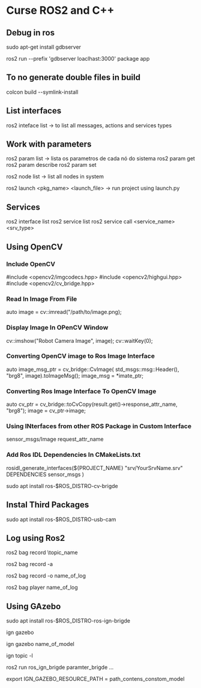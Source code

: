 # Curse ROS2 and C++

## Debug in ros

sudo apt-get install gdbserver

ros2 run --prefix 'gdbserver loaclhast:3000' package app

## To no generate double files in build 

colcon build --symlink-install

## List interfaces

ros2 inteface list -> to list all messages, actions and services types

## Work with parameters

ros2 param list -> lista os parametros de cada nó do sistema
ros2 param get <Node> <Param>
ros2 param describe <Node> <Param>
ros2 param set <Node> <Param> <value>

ros2 node list -> list all nodes in system

ros2 launch <pkg_name> <launch_file> -> run project using launch.py

## Services

ros2 interface list
ros2 service list
ros2 service call <service_name> <srv_type> <req>

## Using OpenCV

### Include OpenCV

#include <opencv2/imgcodecs.hpp>
#include <opencv2/highgui.hpp>
#include <opencv2/cv_bridge.hpp>

### Read In Image From File

auto image = cv::imread("/path/to/image.png);

### Display Image In OPenCV Window

cv::imshow("Robot Camera Image", image);
cv::waitKey(0);

### Converting OpenCV image to Ros Image Interface

auto image_msg_ptr = cv_bridge::CvImage(
    std_msgs::msg::Header(), "brg8", image).toImageMsg();
image_msg = *imate_ptr;

### Converting Ros Image Interface To OpenCV Image

auto cv_ptr = cv_bridge::toCvCopy(result.get()->response_attr_name, "brg8");
image = cv_ptr->image;

### Using INterfaces from other ROS Package in Custom Interface

sensor_msgs/Image request_attr_name

### Add Ros IDL Dependencies In CMakeLists.txt

rosidl_generate_interfaces(${PROJECT_NAME}
    "srv/YourSrvName.srv"
    DEPENDENCIES
    sensor_msgs
)


sudo apt install ros-$ROS_DISTRO-cv-brigde

## Instal Third Packages

sudo apt install ros-$ROS_DISTRO-usb-cam


## Log using Ros2

ros2 bag record \topic_name 

ros2 bag record -a 

ros2 bag record -o name_of_log

ros2 bag player name_of_log

## Using GAzebo

sudo apt install ros-$ROS_DISTRO-ros-ign-brigde

ign gazebo

ign gazebo name_of_model

ign topic -l 

ros2 run ros_ign_brigde paramter_brigde ...

export IGN_GAZEBO_RESOURCE_PATH = path_contens_constom_model